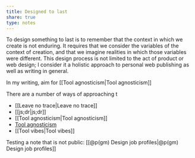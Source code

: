 ```yaml
---
title: Designed to last
share: true
type: notes
---
```


To design something to last is to remember that the context in which we create is not enduring. It requires that we consider the variables of the context of creation, and that we imagine realities in which those variables were different. This design process is not limited to the act of product or web design; I consider it a holistic approach to personal web publishing as well as writing in general.




In my writing, aim for [[Tool agnosticism|Tool agnosticism]] 



There are a number of ways of approaching t


- [[Leave no trace|Leave no trace]]
- [[js;dr|js;dr]]
- [[Tool agnosticism|Tool agnosticism]]
- [Tool agnosticism](/tool-agnosticism)
- [[Tool vibes|Tool vibes]]

Testing a note that is not public: [[@p(gm) Design job profiles|@p(gm) Design job profiles]]